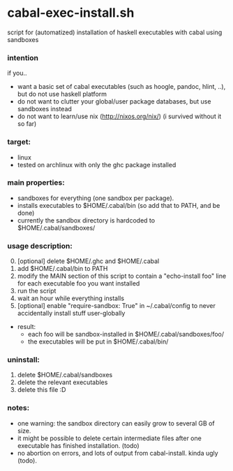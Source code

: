 cabal-exec-install.sh
==================

script for (automatized) installation of haskell executables with cabal using sandboxes

### intention

if you..
- want a basic set of cabal executables (such as hoogle, pandoc, hlint, ..), but do not use haskell platform
- do not want to clutter your global/user package databases, but use sandboxes instead
- do not want to learn/use nix (http://nixos.org/nix/) (i survived without it so far)

### target:
- linux
- tested on archlinux with only the ghc package installed

### main properties:
- sandboxes for everything (one sandbox per package).
- installs executables to $HOME/.cabal/bin
  (so add that to PATH, and be done)
- currently the sandbox directory is hardcoded to $HOME/.cabal/sandboxes/

### usage description:
0. [optional] delete $HOME/.ghc and $HOME/.cabal
1. add $HOME/.cabal/bin to PATH
2. modify the MAIN section of this script to contain a "echo-install foo" line for each executable foo you want installed
3. run the script
4. wait an hour while everything installs
5. [optional] enable "require-sandbox: True" in ~/.cabal/config to never
   accidentally install stuff user-globally

  - result:
    - each foo will be sandbox-installed in $HOME/.cabal/sandboxes/foo/
    - the executables will be put in $HOME/.cabal/bin/

### uninstall:
1. delete $HOME/.cabal/sandboxes
2. delete the relevant executables
3. delete this file :D

### notes:
- one warning: the sandbox directory can easily grow to several GB of size.
- it might be possible to delete certain intermediate files after one executable has finished installation. (todo)
- no abortion on errors, and lots of output from cabal-install. kinda ugly (todo).
